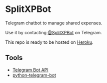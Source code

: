 # SplitXPBot

Telegram chatbot to manage shared expenses.

Use it by contacting [@SplitXPBot](http://t.me/splitxpbot) on Telegram.

This repo is ready to be hosted on [Heroku](https://www.heroku.com/).

Tools
-------
* [Telegram Bot API](https://core.telegram.org/bots/api)
* [python-telegram-bot](https://github.com/python-telegram-bot/python-telegram-bot)